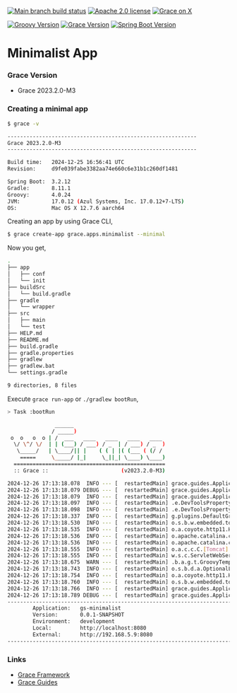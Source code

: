 [![Main branch build status](https://github.com/grace-guides/gs-minimalist/workflows/Grace%20CI/badge.svg?style=flat)](https://github.com/grace-guides/gs-minimalist/actions?query=workflow%3A%Grace+CI%22)
[![Apache 2.0 license](https://img.shields.io/badge/License-APACHE%202.0-green.svg?logo=APACHE&style=flat)](https://opensource.org/licenses/Apache-2.0)
[![Grace on X](https://img.shields.io/twitter/follow/graceframework?style=social)](https://twitter.com/graceframework)

[![Groovy Version](https://img.shields.io/badge/Groovy-4.0.24-blue?style=flat&color=4298b8)](https://groovy-lang.org/releasenotes/groovy-4.0.html)
[![Grace Version](https://img.shields.io/badge/Grace-2023.2.0-blue?style=flat&color=f49b06)](https://github.com/graceframework/grace-framework/releases/tag/v2023.2.0-M3)
[![Spring Boot Version](https://img.shields.io/badge/Spring_Boot-3.2.12-blue?style=flat&color=6db33f)](https://github.com/spring-projects/spring-boot/releases/tag/v3.2.12)

# Minimalist App

### Grace Version

* Grace 2023.2.0-M3

### Creating a minimal app

```bash
$ grace -v

------------------------------------------------------------
Grace 2023.2.0-M3
------------------------------------------------------------

Build time:   2024-12-25 16:56:41 UTC
Revision:     d9fe039fabe3382aa74e660c6e31b1c260df1481

Spring Boot:  3.2.12
Gradle:       8.11.1
Groovy:       4.0.24
JVM:          17.0.12 (Azul Systems, Inc. 17.0.12+7-LTS)
OS:           Mac OS X 12.7.6 aarch64
```

Creating an app by using Grace CLI,

```bash
$ grace create-app grace.apps.minimalist --minimal
```

Now you get,

```bash
.
├── app
│   ├── conf
│   └── init
├── buildSrc
│   └── build.gradle
├── gradle
│   └── wrapper
├── src
│   ├── main
│   └── test
├── HELP.md
├── README.md
├── build.gradle
├── gradle.properties
├── gradlew
├── gradlew.bat
└── settings.gradle

9 directories, 8 files
```

Execute `grace run-app` or `./gradlew bootRun`,

```bash
> Task :bootRun

               ______
              / _____)
 o  o   o  o | /  ___   ____   ____   ____   ____
  \/ \^/ \/  | | (___) / ___) / _  | / ___) / _  )
   \_____/   | \____/|| |    ( ( | |( (___ ( (/ /
    =====     \_____/ |_|     \_||_| \____) \____)
  ================================================
  :: Grace ::                       (v2023.2.0-M3)

2024-12-26 17:13:18.078  INFO --- [  restartedMain] grace.guides.Application                 : Starting Application using Java 17.0.12 with PID 5867 (/Users/rain/Development/github/grace/grace-guides/gs-minimalist/build/classes/groovy/main started by rain in /Users/rain/Development/github/grace/grace-guides/gs-minimalist)
2024-12-26 17:13:18.079 DEBUG --- [  restartedMain] grace.guides.Application                 : Running with Spring Boot v3.2.12, Spring v6.1.16
2024-12-26 17:13:18.079  INFO --- [  restartedMain] grace.guides.Application                 : The following 1 profile is active: "development"
2024-12-26 17:13:18.097  INFO --- [  restartedMain] .e.DevToolsPropertyDefaultsPostProcessor : Devtools property defaults active! Set 'spring.devtools.add-properties' to 'false' to disable
2024-12-26 17:13:18.098  INFO --- [  restartedMain] .e.DevToolsPropertyDefaultsPostProcessor : For additional web related logging consider setting the 'logging.level.web' property to 'DEBUG'
2024-12-26 17:13:18.337  INFO --- [  restartedMain] g.plugins.DefaultGrailsPluginManager     : Total 1 plugins loaded successfully, take in 19 ms
2024-12-26 17:13:18.530  INFO --- [  restartedMain] o.s.b.w.embedded.tomcat.TomcatWebServer  : Tomcat initialized with port 8080 (http)
2024-12-26 17:13:18.535  INFO --- [  restartedMain] o.a.coyote.http11.Http11NioProtocol      : Initializing ProtocolHandler ["http-nio-8080"]
2024-12-26 17:13:18.536  INFO --- [  restartedMain] o.apache.catalina.core.StandardService   : Starting service [Tomcat]
2024-12-26 17:13:18.536  INFO --- [  restartedMain] o.apache.catalina.core.StandardEngine    : Starting Servlet engine: [Apache Tomcat/10.1.34]
2024-12-26 17:13:18.555  INFO --- [  restartedMain] o.a.c.c.C.[Tomcat].[localhost].[/]       : Initializing Spring embedded WebApplicationContext
2024-12-26 17:13:18.555  INFO --- [  restartedMain] w.s.c.ServletWebServerApplicationContext : Root WebApplicationContext: initialization completed in 457 ms
2024-12-26 17:13:18.675  WARN --- [  restartedMain] .b.a.g.t.GroovyTemplateAutoConfiguration : Cannot find template location: classpath:/templates/ (please add some templates, check your Groovy configuration, or set spring.groovy.template.check-template-location=false)
2024-12-26 17:13:18.743  INFO --- [  restartedMain] o.s.b.d.a.OptionalLiveReloadServer       : LiveReload server is running on port 35729
2024-12-26 17:13:18.754  INFO --- [  restartedMain] o.a.coyote.http11.Http11NioProtocol      : Starting ProtocolHandler ["http-nio-8080"]
2024-12-26 17:13:18.760  INFO --- [  restartedMain] o.s.b.w.embedded.tomcat.TomcatWebServer  : Tomcat started on port 8080 (http) with context path ''
2024-12-26 17:13:18.766  INFO --- [  restartedMain] grace.guides.Application                 : Started Application in 0.829 seconds (process running for 1.193)
2024-12-26 17:13:18.789 DEBUG --- [  restartedMain] grace.guides.Application                 :
----------------------------------------------------------------------------------------------
        Application:   gs-minimalist
        Version:       0.0.1-SNAPSHOT
        Environment:   development
        Local:         http://localhost:8080
        External:      http://192.168.5.9:8080
----------------------------------------------------------------------------------------------
```

### Links

- [Grace Framework](https://github.com/graceframework/grace-framework)
- [Grace Guides](https://github.com/grace-guides)
